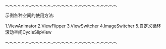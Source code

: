 ~.~.~.~.~.~..~.~.~.~.~..~.~.~.~.~..~.~.~.~.~..~.~.~.~.~.

示例各种空间的使用方法:

1.ViewAnimator
2.ViewFlipper
3.ViewSwitcher
4.ImageSwitcher
5.自定义循环滚动空间CycleSlipView


~.~.~.~.~.~..~.~.~.~.~..~.~.~.~.~..~.~.~.~.~..~.~.~.~.~.